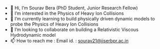 - 👋 Hi, I’m Sourav Bera (PhD Student, Junior Research Fellow)
- 👀 I’m interested in the Physics of Heavy Ion Collisions
- 🌱 I’m currently learning to build physically driven dynamic models to probe the Physics of Heavy Ion Collisions 
- 💞️ I’m looking to collaborate on building a Relativistic Viscous Hydrodynamic model
- 📫 How to reach me : Email id. : sourav21@iiserbpr.ac.in

<!---
Sourav2698/Sourav2698 is a ✨ special ✨ repository because its `README.md` (this file) appears on your GitHub profile.
You can click the Preview link to take a look at your changes.
--->
